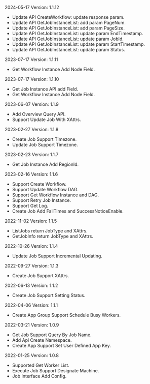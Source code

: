 2024-05-17 Version: 1.1.12
- Update API CreateWorkflow: update response param.
- Update API GetJobInstanceList: add param PageNum.
- Update API GetJobInstanceList: add param PageSize.
- Update API GetJobInstanceList: update param EndTimestamp.
- Update API GetJobInstanceList: update param JobId.
- Update API GetJobInstanceList: update param StartTimestamp.
- Update API GetJobInstanceList: update param Status.


2023-07-17 Version: 1.1.11
- Get Workflow Instance Add Node Field.

2023-07-17 Version: 1.1.10
- Get Job Instance API add Field.
- Get Workflow Instance Add Node Field.

2023-06-07 Version: 1.1.9
- Add Overview Query API.
- Support Update Job With XAttrs.

2023-02-27 Version: 1.1.8
- Create Job Support Timezone.
- Update Job Support Timezone.

2023-02-23 Version: 1.1.7
- Get Job Instance Add RegionId.

2023-02-16 Version: 1.1.6
- Support Create Workflow.
- Support Update Workflow DAG.
- Support Get Workflow Instance and DAG.
- Support Retry Job Instance.
- Support Get Log.
- Create Job Add FailTimes and SuccessNoticeEnable.

2022-11-02 Version: 1.1.5
- ListJobs return JobType and XAttrs.
- GetJobInfo return JobType and XAttrs.

2022-10-26 Version: 1.1.4
- Update Job Support Incremental Updating.

2022-09-27 Version: 1.1.3
- Create Job Support XAttrs.

2022-06-13 Version: 1.1.2
- Create Job Support Setting Status.

2022-04-06 Version: 1.1.1
- Create App Group Support Schedule Busy Workers.

2022-03-21 Version: 1.0.9
- Get Job Support Query By Job Name.
- Add Api Create Namespace.
- Create App Support Set User Defined App Key.

2022-01-25 Version: 1.0.8
- Supported Get Worker List.
- Execute Job Support Designate Machine.
- Job Interface Add Config.

